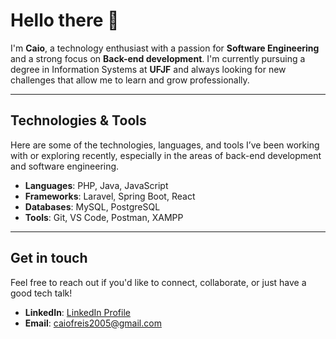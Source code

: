 # Hello there 👋

I'm **Caio**, a technology enthusiast with a passion for **Software Engineering** and a strong focus on **Back-end development**. I'm currently pursuing a degree in Information Systems at **UFJF** and always looking for new challenges that allow me to learn and grow professionally.

---

## **Technologies & Tools**
Here are some of the technologies, languages, and tools I’ve been working with or exploring recently, especially in the areas of back-end development and software engineering.

- **Languages**: PHP, Java, JavaScript
- **Frameworks**: Laravel, Spring Boot, React
- **Databases**:  MySQL, PostgreSQL
- **Tools**: Git, VS Code, Postman, XAMPP

---

## Get in touch
Feel free to reach out if you'd like to connect, collaborate, or just have a good tech talk!

- **LinkedIn**: [LinkedIn Profile](https://www.linkedin.com/in/caiofreis/)
- **Email**: [caiofreis2005@gmail.com](mailto:caiofreis2005@gmail.com)
